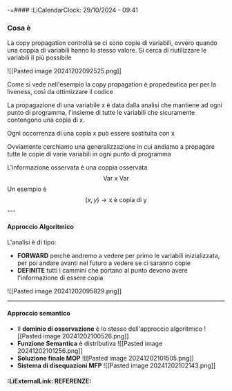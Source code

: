 -=#### :LiCalendarClock:  29/10/2024 - 09:41


### Cosa è

La copy propagation controlla se ci sono copie di variabili, ovvero quando una coppia di variabili hanno lo stesso valore. Si cerca di riutilizzare le variabili il più possibile

![[Pasted image 20241202092525.png]]

Come si vede nell'esempio la copy propagation è propedeutica per per la  liveness, così da ottimizzare il codice

La propagazione di una variabile x è data dalla analisi che mantiene ad ogni punto di programma, l'insieme di tutte le variabili che sicuramente contengono una copia di x.

Ogni occorrenza di una copia x può essere sostituita con x

Ovviamente cerchiamo una generalizzazione in cui andiamo a propagare tutte le copie di varie variabili in ogni punto di programma

L'informazione osservata è una coppia osservata
$$
\text{Var x Var}
$$
Un esempio è 
$$
(x,y) \rightarrow \text{x è copia di y}
$$ --- 
#### Approccio Algoritmico

L'analisi è di tipo:
- **FORWARD** perchè andremo a vedere per primo le variabili inizializzata, per poi andare avanti nel futuro a vedere se ci saranno copie
- **DEFINITE** tutti i cammini che portano al punto devono avere l'informazione di essere copia

![[Pasted image 20241202095829.png]]

---
#### Approccio semantico

- Il **dominio di osservazione** è lo stesso dell'approccio algoritmico
	![[Pasted image 20241202100526.png]]
- **Funzione Semantica** è distributiva
	![[Pasted image 20241202101256.png]]
- **Soluzione finale MOP** 
	![[Pasted image 20241202101505.png]]
- **Sistema di disequazioni MFP**
	![[Pasted image 20241202102143.png]]
#### :LiExternalLink: REFERENZE: